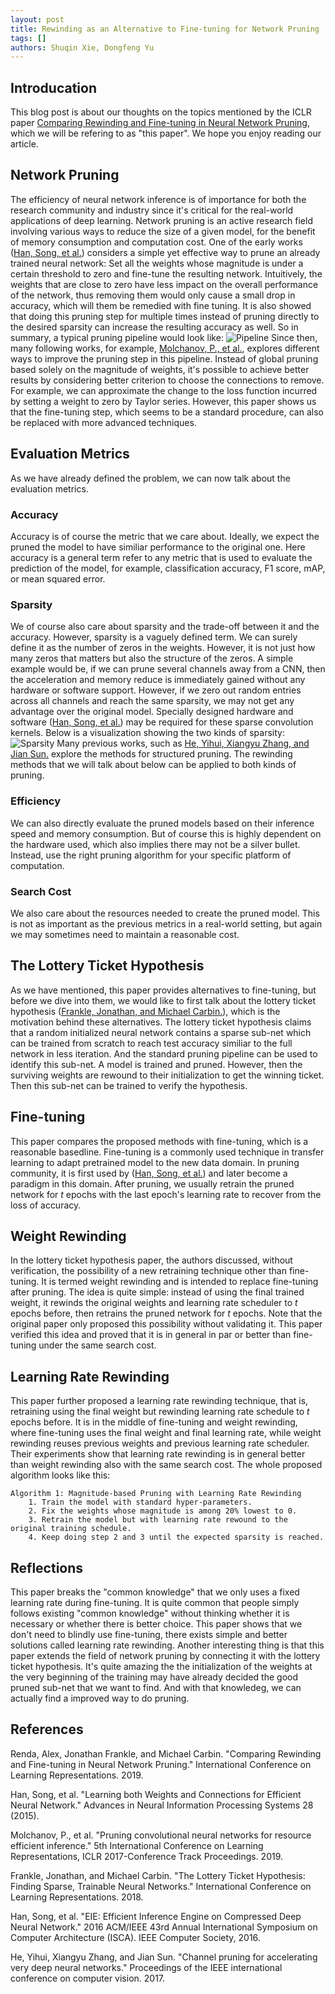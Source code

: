 ```yaml
---
layout: post
title: Rewinding as an Alternative to Fine-tuning for Network Pruning
tags: []
authors: Shuqin Xie, Dongfeng Yu
---
```

## Introducation
This blog post is about our thoughts on the topics mentioned by the ICLR paper [Comparing Rewinding and Fine-tuning in Neural Network Pruning](#Renda), which we will be refering to as "this paper". We hope you enjoy reading our article.
## Network Pruning
The efficiency of neural network inference is of importance for both the research community and industry since it's critical for the real-world applications of deep learning. Network pruning is an active research field involving various ways to reduce the size of a given model, for the benefit of memory consumption and computation cost. One of the early works ([Han, Song, et al.](#Han)) considers a simple yet effective way to prune an already trained neural network: Set all the weights whose magnitude is under a certain threshold to zero and fine-tune the resulting network. Intuitively, the weights that are close to zero have less impact on the overall performance of the network, thus removing them would only cause a small drop in accuracy, which will them be remedied with fine tuning. It is also showed that doing this pruning step for multiple times instead of pruning directly to the desired sparsity can increase the resulting accuracy as well. So in summary, a typical pruning pipeline would look like:
![Pipeline]({{site.url}}/public/images/pipeline.jpg)
Since then, many following works, for example, [Molchanov, P., et al.](#Molchanov), explores different ways to improve the pruning step in this pipeline. Instead of global pruning based solely on the magnitude of weights, it's possible to achieve better results by considering better criterion to choose the connections to remove. For example, we can approximate the change to the loss function incurred by setting a weight to zero by Taylor series. However, this paper shows us that the fine-tuning step, which seems to be a standard procedure, can also be replaced with more advanced techniques.
## Evaluation Metrics
As we have already defined the problem, we can now talk about the evaluation metrics.
### Accuracy
Accuracy is of course the metric that we care about. Ideally, we expect the pruned the model to have similiar performance to the original one. Here accuracy is a general term refer to any metric that is used to evaluate the prediction of the model, for example, classification accuracy, F1 score, mAP, or mean squared error.
### Sparsity
We of course also care about sparsity and the trade-off between it and the accuracy. However, sparsity is a vaguely defined term. We can surely define it as the number of zeros in the weights. However, it is not just how many zeros that matters but also the structure of the zeros. A simple example would be, if we can prune several channels away from a CNN, then the acceleration and memory reduce is immediately gained without any hardware or software support. However, if we zero out random entries across all channels and reach the same sparsity, we may not get any advantage over the original model. Specially designed hardware and software ([Han, Song, et al.](#Song)) may be required for these sparse convolution kernels. Below is a visualization showing the two kinds of sparsity:
![Sparsity]({{site.url}}/public/images/sparsity.jpg)
Many previous works, such as [He, Yihui, Xiangyu Zhang, and Jian Sun.](#He) explore the methods for structured pruning. The rewinding methods that we will talk about below can be applied to both kinds of pruning.
### Efficiency
We can also directly evaluate the pruned models based on their inference speed and memory consumption. But of course this is highly dependent on the hardware used, which also implies there may not be a silver bullet. Instead, use the right pruning algorithm for your specific platform of computation.
### Search Cost
We also care about the resources needed to create the pruned model. This is not as important as the previous metrics in a real-world setting, but again we may sometimes need to maintain a reasonable cost.
## The Lottery Ticket Hypothesis
As we have mentioned, this paper provides alternatives to fine-tuning, but before we dive into them, we would like to first talk about the lottery ticket hypothesis ([Frankle, Jonathan, and Michael Carbin.](#Frankle)), which is the motivation behind these alternatives. The lottery ticket hypothesis claims that a random initialized neural network contains a sparse sub-net which can be trained from scratch to reach test accuracy similiar to the full network in less iteration. And the standard pruning pipeline can be used to identify this sub-net. A model is trained and pruned. However, then the surviving weights are rewound to their initialization to get the winning ticket. Then this sub-net can be trained to verify the hypothesis.
## Fine-tuning
This paper compares the proposed methods with fine-tuning, which is a reasonable basedline. Fine-tuning is a commonly used technique in transfer learning to adapt pretrained model to the new data domain. In pruning community, it is first used by ([Han, Song, et al.](#Han)) and later become a paradigm in this domain. After pruning, we usually retrain the pruned network for $t$ epochs with the last epoch's learning rate to recover from the loss of accuracy.
## Weight Rewinding
In the lottery ticket hypothesis paper, the authors discussed, without verification, the possibility of a new retraining technique other than fine-tuning. It is termed weight rewinding and is intended to replace fine-tuning after pruning. The idea is quite simple: instead of using the final trained weight, it rewinds the original weights and learning rate scheduler to $t$ epochs before, then retrains the pruned network for $t$ epochs. Note that the original paper only proposed this possibility without validating it. This paper verified this idea and proved that it is in general in par or better than fine-tuning under the same search cost.
## Learning Rate Rewinding
This paper further proposed a learning rate rewinding technique, that is, retraining using the final weight but rewinding learning rate schedule to $t$ epochs before. It is in the middle of fine-tuning and weight rewinding, where fine-tuning uses the final weight and final learning rate, while weight rewinding reuses previous weights and previous learning rate scheduler. Their experiments show that learning rate rewinding is in general better than weight rewinding also with the same search cost. The whole proposed algorithm looks like this:
```
Algorithm 1: Magnitude-based Pruning with Learning Rate Rewinding
    1. Train the model with standard hyper-parameters.
    2. Fix the weights whose magnitude is among 20% lowest to 0.
    3. Retrain the model but with learning rate rewound to the original training schedule.
    4. Keep doing step 2 and 3 until the expected sparsity is reached.
```
## Reflections
This paper breaks the "common knowledge" that we only uses a fixed learning rate during fine-tuning. It is quite common that people simply follows existing "common knowledge" without thinking whether it is necessary or whether there is better choice. This paper shows that we don't need to blindly use fine-tuning, there exists simple and better solutions called learning rate rewinding. Another interesting thing is that this paper extends the field of network pruning by connecting it with the lottery ticket hypothesis. It's quite amazing the the initialization of the weights at the very beginning of the training may have already decided the good pruned sub-net that we want to find. And with that knowledeg, we can actually find a improved way to do pruning.
## References
<a name="Renda">Renda, Alex, Jonathan Frankle, and Michael Carbin. "Comparing Rewinding and Fine-tuning in Neural Network Pruning." International Conference on Learning Representations. 2019.</a>

<a name="Han">Han, Song, et al. "Learning both Weights and Connections for Efficient Neural Network." Advances in Neural Information Processing Systems 28 (2015).</a>

<a name="Molchanov">Molchanov, P., et al. "Pruning convolutional neural networks for resource efficient inference." 5th International Conference on Learning Representations, ICLR 2017-Conference Track Proceedings. 2019.</a>

<a name="Frankle">Frankle, Jonathan, and Michael Carbin. "The Lottery Ticket Hypothesis: Finding Sparse, Trainable Neural Networks." International Conference on Learning Representations. 2018.</a>

<a name="Song">Han, Song, et al. "EIE: Efficient Inference Engine on Compressed Deep Neural Network." 2016 ACM/IEEE 43rd Annual International Symposium on Computer Architecture (ISCA). IEEE Computer Society, 2016.</a>

<a name="He">He, Yihui, Xiangyu Zhang, and Jian Sun. "Channel pruning for accelerating very deep neural networks." Proceedings of the IEEE international conference on computer vision. 2017.</a>
